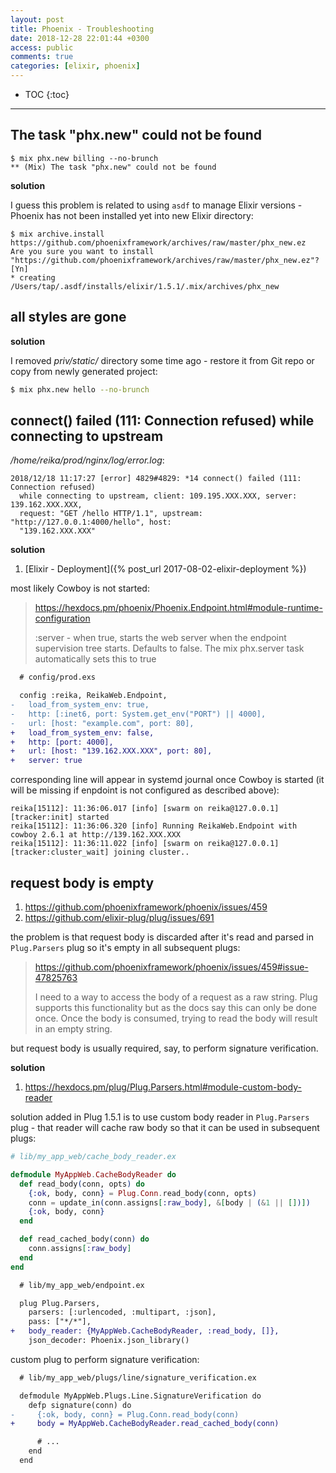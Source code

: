 ```yaml
---
layout: post
title: Phoenix - Troubleshooting
date: 2018-12-28 22:01:44 +0300
access: public
comments: true
categories: [elixir, phoenix]
---
```


<!-- more -->

<!-- prettier-ignore -->
* TOC
{:toc}
<hr>

The task "phx.new" could not be found
-------------------------------------

```
$ mix phx.new billing --no-brunch
** (Mix) The task "phx.new" could not be found
```

**solution**

I guess this problem is related to using `asdf` to manage Elixir versions -
Phoenix has not been installed yet into new Elixir directory:

```
$ mix archive.install https://github.com/phoenixframework/archives/raw/master/phx_new.ez
Are you sure you want to install "https://github.com/phoenixframework/archives/raw/master/phx_new.ez"? [Yn]
* creating /Users/tap/.asdf/installs/elixir/1.5.1/.mix/archives/phx_new
```

all styles are gone
-------------------

**solution**

I removed _priv/static/_ directory some time ago - restore it from Git repo
or copy from newly generated project:

```sh
$ mix phx.new hello --no-brunch
```

connect() failed (111: Connection refused) while connecting to upstream
-----------------------------------------------------------------------

_/home/reika/prod/nginx/log/error.log_:

```
2018/12/18 11:17:27 [error] 4829#4829: *14 connect() failed (111: Connection refused)
  while connecting to upstream, client: 109.195.XXX.XXX, server: 139.162.XXX.XXX,
  request: "GET /hello HTTP/1.1", upstream: "http://127.0.0.1:4000/hello", host:
  "139.162.XXX.XXX"
```

**solution**

1. [Elixir - Deployment]({% post_url 2017-08-02-elixir-deployment %})

most likely Cowboy is not started:

> <https://hexdocs.pm/phoenix/Phoenix.Endpoint.html#module-runtime-configuration>
>
> :server - when true, starts the web server when the endpoint supervision tree
>   starts. Defaults to false. The mix phx.server task automatically sets this
>   to true

```diff
  # config/prod.exs

  config :reika, ReikaWeb.Endpoint,
-   load_from_system_env: true,
-   http: [:inet6, port: System.get_env("PORT") || 4000],
-   url: [host: "example.com", port: 80],
+   load_from_system_env: false,
+   http: [port: 4000],
+   url: [host: "139.162.XXX.XXX", port: 80],
+   server: true
```

corresponding line will appear in systemd journal once Cowboy is started
(it will be missing if enpdoint is not configured as described above):

```
reika[15112]: 11:36:06.017 [info] [swarm on reika@127.0.0.1] [tracker:init] started
reika[15112]: 11:36:06.320 [info] Running ReikaWeb.Endpoint with cowboy 2.6.1 at http://139.162.XXX.XXX
reika[15112]: 11:36:11.022 [info] [swarm on reika@127.0.0.1] [tracker:cluster_wait] joining cluster..
```

request body is empty
---------------------

1. <https://github.com/phoenixframework/phoenix/issues/459>
2. <https://github.com/elixir-plug/plug/issues/691>

the problem is that request body is discarded after it's read and parsed in
`Plug.Parsers` plug so it's empty in all subsequent plugs:

> <https://github.com/phoenixframework/phoenix/issues/459#issue-47825763>
>
> I need to a way to access the body of a request as a raw string. Plug
> supports this functionality but as the docs say this can only be done
> once. Once the body is consumed, trying to read the body will result
> in an empty string.

but request body is usually required, say, to perform signature verification.

**solution**

1. <https://hexdocs.pm/plug/Plug.Parsers.html#module-custom-body-reader>

solution added in Plug 1.5.1 is to use custom body reader in `Plug.Parsers`
plug - that reader will cache raw body so that it can be used in subsequent
plugs:

```elixir
# lib/my_app_web/cache_body_reader.ex

defmodule MyAppWeb.CacheBodyReader do
  def read_body(conn, opts) do
    {:ok, body, conn} = Plug.Conn.read_body(conn, opts)
    conn = update_in(conn.assigns[:raw_body], &[body | (&1 || [])])
    {:ok, body, conn}
  end

  def read_cached_body(conn) do
    conn.assigns[:raw_body]
  end
end
```

```diff
  # lib/my_app_web/endpoint.ex

  plug Plug.Parsers,
    parsers: [:urlencoded, :multipart, :json],
    pass: ["*/*"],
+   body_reader: {MyAppWeb.CacheBodyReader, :read_body, []},
    json_decoder: Phoenix.json_library()
```

custom plug to perform signature verification:

```diff
  # lib/my_app_web/plugs/line/signature_verification.ex

  defmodule MyAppWeb.Plugs.Line.SignatureVerification do
    defp signature(conn) do
-     {:ok, body, conn} = Plug.Conn.read_body(conn)
+     body = MyAppWeb.CacheBodyReader.read_cached_body(conn)

      # ...
    end
  end
```
